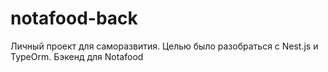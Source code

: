 # notafood-back
Личный проект для саморазвития. Целью было разобраться с Nest.js и TypeOrm. Бэкенд для Notafood
